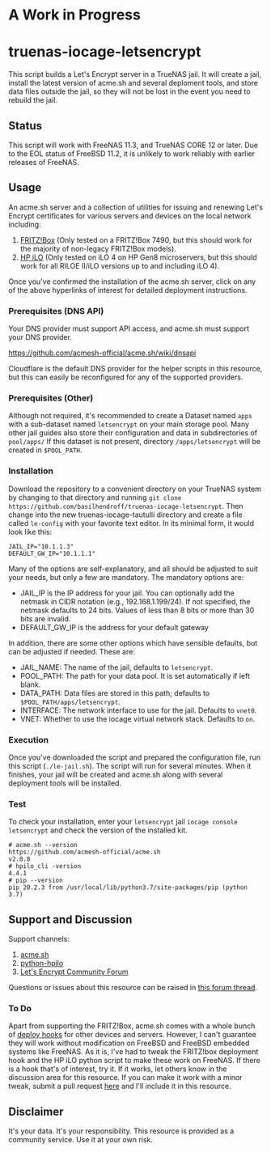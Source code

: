 # A Work in Progress
# truenas-iocage-letsencrypt
This script builds a Let's Encrypt server in a TrueNAS jail. It will create a jail, install the latest version of acme.sh and several deploment tools, and store data files outside the jail, so they will not be lost in the event you need to rebuild the jail.  

## Status
This script will work with FreeNAS 11.3, and TrueNAS CORE 12 or later. Due to the EOL status of FreeBSD 11.2, it is unlikely to work reliably with earlier releases of FreeNAS.

## Usage
An acme.sh server and a collection of utilities for issuing and renewing Let's Encrypt certificates for various servers and devices on the local network including:
1. [FRITZ!Box](https://github.com/basilhendroff/truenas-iocage-letsencrypt/blob/main/FRITZ!BOX.md) (Only tested on a FRITZ!Box 7490, but this should work for the majority of non-legacy FRITZ!Box models).
2. [HP iLO](https://github.com/basilhendroff/truenas-iocage-letsencrypt/blob/main/HPILO.md) (Only tested on iLO 4 on HP Gen8 microservers, but this should work for all RILOE II/iLO versions up to and including iLO 4).

Once you've confirmed the installation of the acme.sh server, click on any of the above hyperlinks of interest for detailed deployment instructions.

### Prerequisites (DNS API)

Your DNS provider must support API access, and acme.sh must support your DNS provider.

https://github.com/acmesh-official/acme.sh/wiki/dnsapi

Cloudflare is the default DNS provider for the helper scripts in this resource, but this can easily be reconfigured for any of the supported providers. 

### Prerequisites (Other)

Although not required, it's recommended to create a Dataset named `apps` with a sub-dataset named `letsencrypt` on your main storage pool.  Many other jail guides also store their configuration and data in subdirectories of `pool/apps/` If this dataset is not present, directory `/apps/letsencrypt` will be created in `$POOL_PATH`.

### Installation

Download the repository to a convenient directory on your TrueNAS system by changing to that directory and running `git clone https://github.com/basilhendroff/truenas-iocage-letsencrypt`. Then change into the new truenas-iocage-tautulli directory and create a file called `le-config` with your favorite text editor. In its minimal form, it would look like this:

```
JAIL_IP="10.1.1.3"
DEFAULT_GW_IP="10.1.1.1"
```

Many of the options are self-explanatory, and all should be adjusted to suit your needs, but only a few are mandatory. The mandatory options are:

- JAIL_IP is the IP address for your jail. You can optionally add the netmask in CIDR notation (e.g., 192.168.1.199/24). If not specified, the netmask defaults to 24 bits. Values of less than 8 bits or more than 30 bits are invalid.
- DEFAULT_GW_IP is the address for your default gateway

In addition, there are some other options which have sensible defaults, but can be adjusted if needed. These are:

- JAIL_NAME: The name of the jail, defaults to `letsencrypt`.
- POOL_PATH: The path for your data pool. It is set automatically if left blank.
- DATA_PATH: Data files are stored in this path; defaults to `$POOL_PATH/apps/letsencrypt`.
- INTERFACE: The network interface to use for the jail. Defaults to `vnet0`.
- VNET: Whether to use the iocage virtual network stack. Defaults to `on`.

### Execution

Once you've downloaded the script and prepared the configuration file, run this script (`./le-jail.sh`). The script will run for several minutes. When it finishes, your jail will be created and acme.sh along with several deployment tools will be installed.

### Test

To check your installation, enter your `letsencrypt` jail `iocage console letsencrypt` and check the version of the installed kit.

```
# acme.sh --version
https://github.com/acmesh-official/acme.sh
v2.8.8
# hpilo_cli -version
4.4.1
# pip --version
pip 20.2.3 from /usr/local/lib/python3.7/site-packages/pip (python 3.7)
```

## Support and Discussion

Support channels:
1. [acme.sh](https://github.com/acmesh-official/acme.sh)
2. [python-hpilo](https://github.com/seveas/python-hpilo)
3. [Let's Encrypt Community Forum](https://community.letsencrypt.org/)

Questions or issues about this resource can be raised in [this forum thread]().  

### To Do
Apart from supporting the FRITZ!Box, acme.sh comes with a whole bunch of [deploy hooks](https://github.com/acmesh-official/acme.sh/wiki/deployhooks) for other devices and servers. However, I can't guarantee they will work without modification on FreeBSD and FreeBSD embedded systems like FreeNAS. As it is, I've had to tweak the FRITZ!box deployment hook and the HP iLO python script to make these work on FreeNAS. If there is a hook that's of interest, try it. If it works, let others know in the discussion area for this resource. If you can make it work with a minor tweak, submit a pull request [here](https://github.com/basilhendroff/truenas-iocage-letsencrypt) and I'll include it in this resource.

## Disclaimer
It's your data. It's your responsibility. This resource is provided as a community service. Use it at your own risk.
